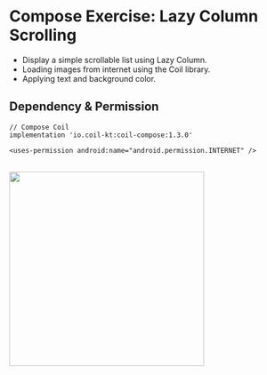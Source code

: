 # Compose Exercise: Lazy Column Scrolling
- Display a simple scrollable list using Lazy Column.
- Loading images from internet using the Coil library.
- Applying text and background color.

## Dependency & Permission
```
// Compose Coil
implementation 'io.coil-kt:coil-compose:1.3.0'
```

```
<uses-permission android:name="android.permission.INTERNET" />
```

<br />
<img src="https://user-images.githubusercontent.com/67064997/127976999-1317bbfb-d9c9-487d-b5d8-3d48c0921c25.png" width="350" />
